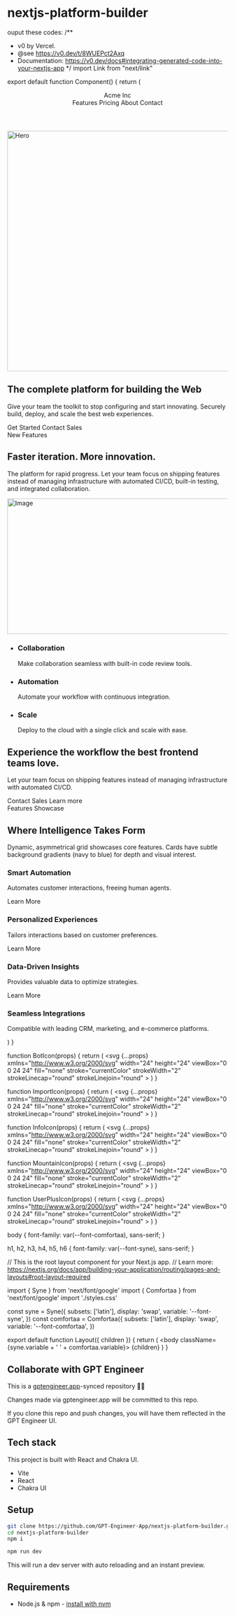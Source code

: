 # nextjs-platform-builder

ouput these codes: /**
 * v0 by Vercel.
 * @see https://v0.dev/t/8WUEPct2Axq
 * Documentation: https://v0.dev/docs#integrating-generated-code-into-your-nextjs-app
 */
import Link from "next/link"

export default function Component() {
  return (
    <div className="flex flex-col min-h-[100dvh] bg-[#0A1929] text-gray-50">
      <header className="px-4 lg:px-6 h-14 flex items-center border-b border-gray-700">
        <Link href="#" className="flex items-center justify-center" prefetch={false}>
          <MountainIcon className="h-6 w-6 text-[#9B5DE5]" />
          <span className="sr-only">Acme Inc</span>
        </Link>
        <nav className="ml-auto flex gap-4 sm:gap-6">
          <Link href="#" className="text-sm font-medium hover:text-[#00D7FF] underline-offset-4" prefetch={false}>
            Features
          </Link>
          <Link href="#" className="text-sm font-medium hover:text-[#00D7FF] underline-offset-4" prefetch={false}>
            Pricing
          </Link>
          <Link href="#" className="text-sm font-medium hover:text-[#00D7FF] underline-offset-4" prefetch={false}>
            About
          </Link>
          <Link href="#" className="text-sm font-medium hover:text-[#00D7FF] underline-offset-4" prefetch={false}>
            Contact
          </Link>
        </nav>
      </header>
      <main className="flex-1">
        <section className="w-full py-12 md:py-24 lg:py-32 xl:py-48">
          <div className="container px-4 md:px-6">
            <div className="grid gap-6 lg:grid-cols-[1fr_400px] lg:gap-12 xl:grid-cols-[1fr_600px]">
              <img
                src="/placeholder.svg"
                width="550"
                height="550"
                alt="Hero"
                className="mx-auto aspect-video overflow-hidden rounded-xl object-cover sm:w-full lg:order-last lg:aspect-square"
              />
              <div className="flex flex-col justify-center space-y-4">
                <div className="space-y-2">
                  <h1 className="text-3xl font-bold tracking-tighter text-[#00D7FF] sm:text-5xl xl:text-6xl/none">
                    The complete platform for building the Web
                  </h1>
                  <p className="max-w-[600px] text-gray-300 md:text-xl">
                    Give your team the toolkit to stop configuring and start innovating. Securely build, deploy, and
                    scale the best web experiences.
                  </p>
                </div>
                <div className="flex flex-col gap-2 min-[400px]:flex-row">
                  <Link
                    href="#"
                    className="inline-flex h-10 items-center justify-center rounded-md bg-[#9B5DE5] px-8 text-sm font-medium text-gray-50 shadow transition-colors hover:bg-[#9B5DE5]/90 focus-visible:outline-none focus-visible:ring-1 focus-visible:ring-[#9B5DE5] disabled:pointer-events-none disabled:opacity-50"
                    prefetch={false}
                  >
                    Get Started
                  </Link>
                  <Link
                    href="#"
                    className="inline-flex h-10 items-center justify-center rounded-md border border-[#00D7FF] bg-[#0A1929] px-8 text-sm font-medium shadow-sm transition-colors hover:bg-[#0A1929]/90 hover:text-[#00D7FF] focus-visible:outline-none focus-visible:ring-1 focus-visible:ring-[#00D7FF] disabled:pointer-events-none disabled:opacity-50"
                    prefetch={false}
                  >
                    Contact Sales
                  </Link>
                </div>
              </div>
            </div>
          </div>
        </section>
        <section className="w-full py-12 md:py-24 lg:py-32 bg-[#0E2240] dark:bg-[#0A1929]">
          <div className="container px-4 md:px-6">
            <div className="flex flex-col items-center justify-center space-y-4 text-center">
              <div className="space-y-2">
                <div className="inline-block rounded-lg bg-[#0A1929] px-3 py-1 text-sm text-[#00D7FF]">
                  New Features
                </div>
                <h2 className="text-3xl font-bold tracking-tighter text-[#00D7FF] sm:text-5xl">
                  Faster iteration. More innovation.
                </h2>
                <p className="max-w-[900px] text-gray-300 md:text-xl/relaxed lg:text-base/relaxed xl:text-xl/relaxed">
                  The platform for rapid progress. Let your team focus on shipping features instead of managing
                  infrastructure with automated CI/CD, built-in testing, and integrated collaboration.
                </p>
              </div>
            </div>
            <div className="mx-auto grid max-w-5xl items-center gap-6 py-12 lg:grid-cols-2 lg:gap-12">
              <img
                src="/placeholder.svg"
                width="550"
                height="310"
                alt="Image"
                className="mx-auto aspect-video overflow-hidden rounded-xl object-cover object-center sm:w-full lg:order-last"
              />
              <div className="flex flex-col justify-center space-y-4">
                <ul className="grid gap-6">
                  <li>
                    <div className="grid gap-1">
                      <h3 className="text-xl font-bold text-[#00D7FF]">Collaboration</h3>
                      <p className="text-gray-300">Make collaboration seamless with built-in code review tools.</p>
                    </div>
                  </li>
                  <li>
                    <div className="grid gap-1">
                      <h3 className="text-xl font-bold text-[#00D7FF]">Automation</h3>
                      <p className="text-gray-300">Automate your workflow with continuous integration.</p>
                    </div>
                  </li>
                  <li>
                    <div className="grid gap-1">
                      <h3 className="text-xl font-bold text-[#00D7FF]">Scale</h3>
                      <p className="text-gray-300">Deploy to the cloud with a single click and scale with ease.</p>
                    </div>
                  </li>
                </ul>
              </div>
            </div>
          </div>
        </section>
        <section className="w-full py-12 md:py-24 lg:py-32">
          <div className="container grid items-center gap-6 px-4 md:px-6 lg:grid-cols-2 lg:gap-10">
            <div className="space-y-2">
              <h2 className="text-3xl font-bold tracking-tighter text-[#00D7FF] md:text-4xl/tight">
                Experience the workflow the best frontend teams love.
              </h2>
              <p className="max-w-[600px] text-gray-300 md:text-xl/relaxed lg:text-base/relaxed xl:text-xl/relaxed">
                Let your team focus on shipping features instead of managing infrastructure with automated CI/CD.
              </p>
            </div>
            <div className="flex flex-col gap-2 min-[400px]:flex-row lg:justify-end">
              <Link
                href="#"
                className="inline-flex h-10 items-center justify-center rounded-md bg-[#9B5DE5] px-8 text-sm font-medium text-gray-50 shadow transition-colors hover:bg-[#9B5DE5]/90 focus-visible:outline-none focus-visible:ring-1 focus-visible:ring-[#9B5DE5] disabled:pointer-events-none disabled:opacity-50"
                prefetch={false}
              >
                Contact Sales
              </Link>
              <Link
                href="#"
                className="inline-flex h-10 items-center justify-center rounded-md border border-[#00D7FF] bg-[#0A1929] px-8 text-sm font-medium shadow-sm transition-colors hover:bg-[#0A1929]/90 hover:text-[#00D7FF] focus-visible:outline-none focus-visible:ring-1 focus-visible:ring-[#00D7FF] disabled:pointer-events-none disabled:opacity-50"
                prefetch={false}
              >
                Learn more
              </Link>
            </div>
          </div>
        </section>
        <section className="w-full py-12 md:py-24 lg:py-32 bg-gradient-to-b from-[#0E2240] to-[#0A1929] dark:bg-[#0A1929]">
          <div className="container px-4 md:px-6">
            <div className="flex flex-col items-center justify-center space-y-4 text-center">
              <div className="space-y-2">
                <div className="inline-block rounded-lg bg-[#0A1929] px-3 py-1 text-sm text-[#00D7FF]">
                  Features Showcase
                </div>
                <h2 className="text-3xl font-bold tracking-tighter text-[#00D7FF] sm:text-5xl">
                  Where Intelligence Takes Form
                </h2>
                <p className="max-w-[900px] text-gray-300 md:text-xl/relaxed lg:text-base/relaxed xl:text-xl/relaxed">
                  Dynamic, asymmetrical grid showcases core features. Cards have subtle background gradients (navy to
                  blue) for depth and visual interest.
                </p>
              </div>
            </div>
            <div className="mx-auto grid max-w-5xl items-center gap-6 py-12 lg:grid-cols-2 lg:gap-12">
              <div className="relative overflow-hidden rounded-xl bg-gradient-to-br from-[#0E2240] to-[#00D7FF] p-1 transition-all duration-300 group-hover:scale-105 group-hover:shadow-lg">
                <div className="flex h-full flex-col items-start justify-between rounded-xl bg-[#0A1929] p-6 transition-all duration-300 group-hover:bg-[#0E2240]">
                  <div>
                    <BotIcon className="h-8 w-8 text-[#00D7FF]" />
                    <h3 className="mt-4 text-xl font-bold text-[#00D7FF]">Smart Automation</h3>
                    <p className="mt-2 text-gray-300">Automates customer interactions, freeing human agents.</p>
                  </div>
                  <Link
                    href="#"
                    className="inline-flex h-9 items-center justify-center rounded-md bg-[#9B5DE5] px-4 py-2 text-sm font-medium text-gray-50 shadow transition-colors hover:bg-[#9B5DE5]/90 focus-visible:outline-none focus-visible:ring-1 focus-visible:ring-[#9B5DE5] disabled:pointer-events-none disabled:opacity-50"
                    prefetch={false}
                  >
                    Learn More
                  </Link>
                </div>
              </div>
              <div className="relative overflow-hidden rounded-xl bg-gradient-to-br from-[#0E2240] to-[#00D7FF] p-1 transition-all duration-300 group-hover:scale-105 group-hover:shadow-lg">
                <div className="flex h-full flex-col items-start justify-between rounded-xl bg-[#0A1929] p-6 transition-all duration-300 group-hover:bg-[#0E2240]">
                  <div>
                    <UserPlusIcon className="h-8 w-8 text-[#00D7FF]" />
                    <h3 className="mt-4 text-xl font-bold text-[#00D7FF]">Personalized Experiences</h3>
                    <p className="mt-2 text-gray-300">Tailors interactions based on customer preferences.</p>
                  </div>
                  <Link
                    href="#"
                    className="inline-flex h-9 items-center justify-center rounded-md bg-[#9B5DE5] px-4 py-2 text-sm font-medium text-gray-50 shadow transition-colors hover:bg-[#9B5DE5]/90 focus-visible:outline-none focus-visible:ring-1 focus-visible:ring-[#9B5DE5] disabled:pointer-events-none disabled:opacity-50"
                    prefetch={false}
                  >
                    Learn More
                  </Link>
                </div>
              </div>
              <div className="relative overflow-hidden rounded-xl bg-gradient-to-br from-[#0E2240] to-[#00D7FF] p-1 transition-all duration-300 group-hover:scale-105 group-hover:shadow-lg">
                <div className="flex h-full flex-col items-start justify-between rounded-xl bg-[#0A1929] p-6 transition-all duration-300 group-hover:bg-[#0E2240]">
                  <div>
                    <InfoIcon className="h-8 w-8 text-[#00D7FF]" />
                    <h3 className="mt-4 text-xl font-bold text-[#00D7FF]">Data-Driven Insights</h3>
                    <p className="mt-2 text-gray-300">Provides valuable data to optimize strategies.</p>
                  </div>
                  <Link
                    href="#"
                    className="inline-flex h-9 items-center justify-center rounded-md bg-[#9B5DE5] px-4 py-2 text-sm font-medium text-gray-50 shadow transition-colors hover:bg-[#9B5DE5]/90 focus-visible:outline-none focus-visible:ring-1 focus-visible:ring-[#9B5DE5] disabled:pointer-events-none disabled:opacity-50"
                    prefetch={false}
                  >
                    Learn More
                  </Link>
                </div>
              </div>
              <div className="relative overflow-hidden rounded-xl bg-gradient-to-br from-[#0E2240] to-[#00D7FF] p-1 transition-all duration-300 group-hover:scale-105 group-hover:shadow-lg">
                <div className="flex h-full flex-col items-start justify-between rounded-xl bg-[#0A1929] p-6 transition-all duration-300 group-hover:bg-[#0E2240]">
                  <div>
                    <ImportIcon className="h-8 w-8 text-[#00D7FF]" />
                    <h3 className="mt-4 text-xl font-bold text-[#00D7FF]">Seamless Integrations</h3>
                    <p className="mt-2 text-gray-300">
                      Compatible with leading CRM, marketing, and e-commerce platforms.
                    </p>
                  </div>
                </div>
              </div>
            </div>
          </div>
        </section>
        <section className="w-full py-12 md:py-24 lg:py-32 bg-[#f5f5f5] dark:bg-[#0A1929]">
          <div className="container px-4 md:px-6">
            <div className="flex flex-col items-center justify-center space-y-4 text-center" />
          </div>
        </section>
      </main>
    </div>
  )
}

function BotIcon(props) {
  return (
    <svg
      {...props}
      xmlns="http://www.w3.org/2000/svg"
      width="24"
      height="24"
      viewBox="0 0 24 24"
      fill="none"
      stroke="currentColor"
      strokeWidth="2"
      strokeLinecap="round"
      strokeLinejoin="round"
    >
      <path d="M12 8V4H8" />
      <rect width="16" height="12" x="4" y="8" rx="2" />
      <path d="M2 14h2" />
      <path d="M20 14h2" />
      <path d="M15 13v2" />
      <path d="M9 13v2" />
    </svg>
  )
}


function ImportIcon(props) {
  return (
    <svg
      {...props}
      xmlns="http://www.w3.org/2000/svg"
      width="24"
      height="24"
      viewBox="0 0 24 24"
      fill="none"
      stroke="currentColor"
      strokeWidth="2"
      strokeLinecap="round"
      strokeLinejoin="round"
    >
      <path d="M12 3v12" />
      <path d="m8 11 4 4 4-4" />
      <path d="M8 5H4a2 2 0 0 0-2 2v10a2 2 0 0 0 2 2h16a2 2 0 0 0 2-2V7a2 2 0 0 0-2-2h-4" />
    </svg>
  )
}


function InfoIcon(props) {
  return (
    <svg
      {...props}
      xmlns="http://www.w3.org/2000/svg"
      width="24"
      height="24"
      viewBox="0 0 24 24"
      fill="none"
      stroke="currentColor"
      strokeWidth="2"
      strokeLinecap="round"
      strokeLinejoin="round"
    >
      <circle cx="12" cy="12" r="10" />
      <path d="M12 16v-4" />
      <path d="M12 8h.01" />
    </svg>
  )
}


function MountainIcon(props) {
  return (
    <svg
      {...props}
      xmlns="http://www.w3.org/2000/svg"
      width="24"
      height="24"
      viewBox="0 0 24 24"
      fill="none"
      stroke="currentColor"
      strokeWidth="2"
      strokeLinecap="round"
      strokeLinejoin="round"
    >
      <path d="m8 3 4 8 5-5 5 15H2L8 3z" />
    </svg>
  )
}


function UserPlusIcon(props) {
  return (
    <svg
      {...props}
      xmlns="http://www.w3.org/2000/svg"
      width="24"
      height="24"
      viewBox="0 0 24 24"
      fill="none"
      stroke="currentColor"
      strokeWidth="2"
      strokeLinecap="round"
      strokeLinejoin="round"
    >
      <path d="M16 21v-2a4 4 0 0 0-4-4H6a4 4 0 0 0-4 4v2" />
      <circle cx="9" cy="7" r="4" />
      <line x1="19" x2="19" y1="8" y2="14" />
      <line x1="22" x2="16" y1="11" y2="11" />
    </svg>
  )
}

body {
  font-family: var(--font-comfortaa), sans-serif;
}

h1, h2, h3, h4, h5, h6 {
  font-family: var(--font-syne), sans-serif;
}

// This is the root layout component for your Next.js app.
// Learn more: https://nextjs.org/docs/app/building-your-application/routing/pages-and-layouts#root-layout-required

import { Syne } from 'next/font/google'
import { Comfortaa } from 'next/font/google'
import './styles.css'

const syne = Syne({
  subsets: ['latin'],
  display: 'swap',
  variable: '--font-syne',
})
const comfortaa = Comfortaa({
  subsets: ['latin'],
  display: 'swap',
  variable: '--font-comfortaa',
})

export default function Layout({ children }) {
  return (
    <html lang="en">
      <body className={syne.variable + ' ' + comfortaa.variable}>
        {children}
      </body>
    </html>
  )
}



## Collaborate with GPT Engineer

This is a [gptengineer.app](https://gptengineer.app)-synced repository 🌟🤖

Changes made via gptengineer.app will be committed to this repo.

If you clone this repo and push changes, you will have them reflected in the GPT Engineer UI.

## Tech stack

This project is built with React and Chakra UI.

- Vite
- React
- Chakra UI

## Setup

```sh
git clone https://github.com/GPT-Engineer-App/nextjs-platform-builder.git
cd nextjs-platform-builder
npm i
```

```sh
npm run dev
```

This will run a dev server with auto reloading and an instant preview.

## Requirements

- Node.js & npm - [install with nvm](https://github.com/nvm-sh/nvm#installing-and-updating)
